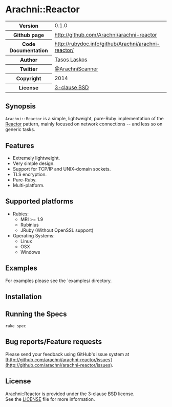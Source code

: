 # Arachni::Reactor

<table>
    <tr>
        <th>Version</th>
        <td>0.1.0</td>
    </tr>
    <tr>
        <th>Github page</th>
        <td><a href="http://github.com/Arachni/arachni-reactor">http://github.com/Arachni/arachni-reactor</a></td>
     <tr/>
    <tr>
        <th>Code Documentation</th>
        <td><a href="http://rubydoc.info/github/Arachni/arachni-reactor/">http://rubydoc.info/github/Arachni/arachni-reactor/</a></td>
    </tr>
    <tr>
       <th>Author</th>
       <td><a href="http://twitter.com/Zap0tek">Tasos Laskos</a></td>
    </tr>
    <tr>
        <th>Twitter</th>
        <td><a href="http://twitter.com/ArachniScanner">@ArachniScanner</a></td>
    </tr>
    <tr>
        <th>Copyright</th>
        <td>2014</td>
    </tr>
    <tr>
        <th>License</th>
        <td><a href="file.LICENSE.html">3-clause BSD</a></td>
    </tr>
</table>

## Synopsis

`Arachni::Reactor` is a simple, lightweight, pure-Ruby implementation of the
[Reactor](http://en.wikipedia.org/wiki/Reactor_pattern) pattern, mainly focused
on network connections -- and less so on generic tasks.

## Features

 - Extremely lightweight.
 - Very simple design.
 - Support for TCP/IP and UNIX-domain sockets.
 - TLS encryption.
 - Pure-Ruby.
 - Multi-platform.

## Supported platforms

 - Rubies:
    - MRI >= 1.9
    - Rubinius
    - JRuby (Without OpenSSL support)
 - Operating Systems:
    - Linux
    - OSX
    - Windows

## Examples

For examples please see the `examples/ directory.

## Installation

## Running the Specs

    rake spec

## Bug reports/Feature requests

Please send your feedback using GitHub's issue system at
[http://github.com/arachni/arachni-reactor/issues](http://github.com/arachni/arachni-reactor/issues).


## License

Arachni::Reactor is provided under the 3-clause BSD license.<br/>
See the [LICENSE](file.LICENSE.html) file for more information.
